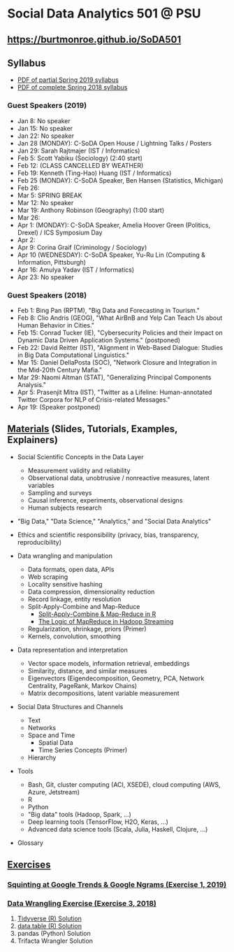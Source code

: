 # Social Data Analytics 501 @ PSU

## https://burtmonroe.github.io/SoDA501

## Syllabus
* [PDF of partial Spring 2019 syllabus](https://burtmonroe.github.io/SoDA501/Materials/syllabusSoDA501Spring2019.pdf)
* [PDF of complete Spring 2018 syllabus](https://burtmonroe.github.io/SoDA501/Materials/syllabusSoDA501Spring2018.pdf) 

### Guest Speakers (2019)

* Jan 8: No speaker
* Jan 15: No speaker
* Jan 22: No speaker
* Jan 28 (MONDAY): C-SoDA Open House / Lightning Talks / Posters
* Jan 29: Sarah Rajtmajer (IST / Informatics)
* Feb 5: Scott Yabiku (Sociology) (2:40 start)
* Feb 12: (CLASS CANCELLED BY WEATHER)
* Feb 19: Kenneth (Ting-Hao) Huang (IST / Informatics)
* Feb 25 (MONDAY): C-SoDA Speaker, Ben Hansen (Statistics, Michigan)
* Feb 26:
* Mar 5: SPRING BREAK
* Mar 12: No speaker
* Mar 19: Anthony Robinson (Geography) (1:00 start)
* Mar 26:
* Apr 1: (MONDAY): C-SoDA Speaker, Amelia Hoover Green (Politics, Drexel) / ICS Symposium Day
* Apr 2: 
* Apr 9: Corina Graif (Criminology / Sociology)
* Apr 10 (WEDNESDAY): C-SoDA Speaker, Yu-Ru Lin (Computing & Information, Pittsburgh)
* Apr 16: Amulya Yadav (IST / Informatics)
* Apr 23: No speaker

### Guest Speakers (2018)

* Feb 1: Bing Pan (RPTM), "Big Data and Forecasting in Tourism."
* Feb 8: Clio Andris (GEOG),  "What AirBnB and Yelp Can Teach Us about Human Behavior in Cities."
* Feb 15: Conrad Tucker (IE), "Cybersecurity Policies and their Impact on Dynamic Data Driven Application Systems." (postponed)
* Feb 22: David Reitter (IST), "Alignment in Web-Based Dialogue: Studies in Big Data Computational Linguistics."
* Mar 15: Daniel DellaPosta (SOC), "Network Closure and Integration in the Mid-20th Century Mafia."
* Mar 29: Naomi Altman (STAT), "Generalizing Principal Components Analysis."
* Apr 5: Prasenjit Mitra (IST), "Twitter as a Lifeline: Human-annotated Twitter Corpora for NLP of Crisis-related Messages."
* Apr 19: (Speaker postponed)

## [Materials](https://burtmonroe.github.io/SoDA501/Materials/) (Slides, Tutorials, Examples, Explainers)

* Social Scientific Concepts in the Data Layer
  * Measurement validity and reliability
  * Observational data, unobtrusive / nonreactive measures, latent variables
  * Sampling and surveys
  * Causal inference, experiments, observational designs
  * Human subjects research

* "Big Data," "Data Science," "Analytics," and "Social Data Analytics"

* Ethics and scientific responsibility (privacy, bias, transparency, reproducibility)

* Data wrangling and manipulation
  * Data formats, open data, APIs
  * Web scraping
  * Locality sensitive hashing
  * Data compression, dimensionality reduction
  * Record linkage, entity resolution
  * Split-Apply-Combine and Map-Reduce
    * [Split-Apply-Combine & Map-Reduce in R](https://burtmonroe.github.io/SoDA501/Materials/SplitApplyCombine_R/)
    * [The Logic of MapReduce in Hadoop Streaming](https://burtmonroe.github.io/SoDA501/Materials/SplitApplyCombine_MapReduce)
  * Regularization, shrinkage, priors (Primer)
  * Kernels, convolution, smoothing

* Data representation and interpretation
  * Vector space models, information retrieval, embeddings
  * Similarity, distance, and similar measures
  * Eigenvectors (Eigendecomposition, Geometry, PCA, Network Centrality, PageRank, Markov Chains)
  * Matrix decompositions, latent variable measurement

* Social Data Structures and Channels
  * Text
  * Networks
  * Space and Time
    * Spatial Data
    * Time Series Concepts (Primer)
  * Hierarchy
  
* Tools
  * Bash, Git, cluster computing (ACI, XSEDE), cloud computing (AWS, Azure, Jetstream)
  * R
  * Python
  * "Big data" tools (Hadoop, Spark, ...)
  * Deep learning tools (TensorFlow, H2O, Keras, ...)
  * Advanced data science tools (Scala, Julia, Haskell, Clojure, ...)
  
* Glossary

## [Exercises](https://burtmonroe.github.io/SoDA501/Exercises/)

### [Squinting at Google Trends & Google Ngrams (Exercise 1, 2019)](https://burtmonroe.github.io/SoDA501/Exercises/)

### [Data Wrangling Exercise (Exercise 3, 2018)](https://burtmonroe.github.io/SoDA501/Exercises/Exercise3-2018/)

1. [Tidyverse (R) Solution](https://burtmonroe.github.io/SoDA501/Exercises/Exercise3-2018/TidyverseSolution)
2. [data.table (R) Solution](https://burtmonroe.github.io/SoDA501/Exercises/Exercise3-2018/data.tableSolution)
3. pandas (Python) Solution
4. Trifacta Wrangler Solution
